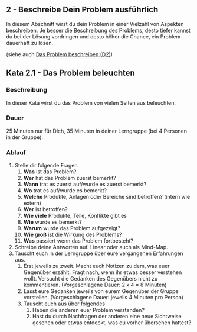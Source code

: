 ## 2 - Beschreibe Dein Problem ausführlich

In diesem Abschnitt wirst du dein Problem in einer Vielzahl von Aspekten beschreiben. Je besser die Beschreibung des Problems, desto tiefer kannst du bei der Lösung vordringen und desto höher die Chance, ein Problem dauerhaft zu lösen.

(siehe auch [Das Problem beschreiben (D2)](1-0-Grundlagen.md#das-problem-beschreiben-d2))

## Kata 2.1 - Das Problem beleuchten

### Beschreibung

In dieser Kata wirst du das Problem von vielen Seiten aus beleuchten.

### Dauer

25 Minuten nur für Dich, 35 Minuten in deiner Lerngruppe (bei 4 Personen in der Gruppe).

### Ablauf

1. Stelle dir folgende Fragen
    1. **Was** ist das Problem?
    2. **Wer** hat das Problem zuerst bemerkt?
    3. **Wann** trat es zuerst auf/wurde es zuerst bemerkt?
    4. **Wo** trat es auf/wurde es bemerkt?
    5. **Welche** Produkte, Anlagen oder Bereiche sind betroffen? (intern wie extern)
    6. **Wer** ist betroffen?
    7. **Wie viele** Produkte, Teile, Konflikte gibt es
    8. **Wie** wurde es bemerkt?
    9. **Warum** wurde das Problem aufgezeigt?
    10. **Wie groß** ist die Wirkung des Problems?
    11. **Was** passiert wenn das Problem fortbesteht?
2. Schreibe deine Antworten auf. Linear oder auch als Mind-Map.
3. Tauscht euch in der Lerngruppe über eure vergangenen Erfahrungen aus.
    1. Erst jeweils zu zweit. Macht euch Notizen zu dem, was euer Gegenüber erzählt. Fragt nach, wenn ihr etwas besser verstehen wollt. Versucht die Gedanken des Gegenübers nicht zu kommentieren.
    (Vorgeschlagene Dauer: 2 x 4 = 8 Minuten)
    2. Lasst eure Gedanken jeweils von eurem Gegenüber der Gruppe vorstellen.
    (Vorgeschlagene Dauer: jeweils 4 Minuten pro Person)
    3. Tauscht euch aus über folgendes
        1. Haben die anderen euer Problem verstanden?
        2. Hast du durch Nachfragen der anderen eine neue Sichtweise gesehen oder etwas entdeckt, was du vorher übersehen hattest?
